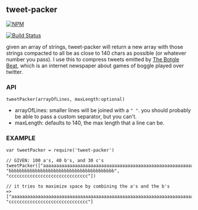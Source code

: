 tweet-packer
----------------

[![NPM](https://nodei.co/npm/tweet-packer.png)](https://nodei.co/npm/tweet-packer/)

[![Build Status](https://secure.travis-ci.org/coleww/tweet-packer.png)](http://travis-ci.org/coleww/tweet-packer)

given an array of strings, tweet-packer will return a new array with those strings compacted to all be as close to 140 chars as possible (or whatever number you pass). I use this to compress tweets emitted by [The Botgle Beat](https://twitter.com/theBotgleBeat), which is an internet newspaper about games of boggle played over twitter.


### API

`tweetPacker(arrayOfLines, maxLength:optional)`

- arrayOfLines: smaller lines will be joined with a `" "`. you should probably be able to pass a custom separator, but you can't.
- maxLength: defaults to 140, the max length that a line can be.

### EXAMPLE

```
var tweetPacker = require('tweet-packer')

// GIVEN: 100 a's, 40 b's, and 30 c's
tweetPacker(["aaaaaaaaaaaaaaaaaaaaaaaaaaaaaaaaaaaaaaaaaaaaaaaaaaaaaaaaaaaaaaaaaaaaaaaaaaaaaaaaaaaaaaaaaaaaaaaaaaaa", "bbbbbbbbbbbbbbbbbbbbbbbbbbbbbbbbbbbbbbbb", "cccccccccccccccccccccccccccccc"])

// it tries to maximize space by combining the a's and the b's
=> ["aaaaaaaaaaaaaaaaaaaaaaaaaaaaaaaaaaaaaaaaaaaaaaaaaaaaaaaaaaaaaaaaaaaaaaaaaaaaaaaaaaaaaaaaaaaaaaaaaaaabbbbbbbbbbbbbbbbbbbbbbbbbbbbbbbbbbbbbbbb", "cccccccccccccccccccccccccccccc"]
```